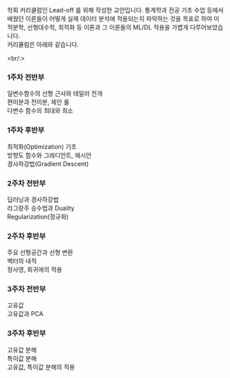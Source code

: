 학회 커리큘럼인 Lead-off 를 위해 작성한 교안입니다.
통계학과 전공 기초 수업 등에서 배웠던 이론들이 어떻게 실제 데이터 분석에 적용되는지 파악하는 것을 목표로 하여 미적분학, 선형대수학, 최적화 등 이론과 그 이론들의 ML/DL 적용을 가볍게 다루어보았습니다.   
커리큘럼은 아래와 같습니다.

<br/:>

### 1주차 전반부    
일변수함수의 선형 근사와 테일러 전개       
편미분과 전미분, 체인 룰      
다변수 함수의 최대와 최소     

### 1주차 후반부   
최적화(Optimization) 기초   
방향도 함수와 그래디언트, 헤시안   
경사하강법(Gradient Descent)   

### 2주차 전반부     
딥러닝과 경사하강법   
라그랑주 승수법과 Duality   
Regularization(정규화)   

### 2주차 후반부   
주요 선형공간과 선형 변환   
벡터의 내적   
정사영, 회귀에의 적용   

### 3주차 전반부
고유값   
고유값과 PCA

### 3주차 후반부   
고유값 분해   
특이값 분해   
고유값, 특이값 분해의 적용   
